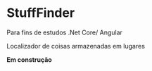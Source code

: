 # StuffFinder

Para fins de estudos .Net Core/ Angular

Localizador de coisas armazenadas em lugares 


**Em construção**
